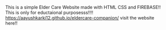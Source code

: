This is a simple Elder Care Website made with HTML CSS and FIREBASE!! This is only for eductaional purposesss!!!! 
 https://aayushkarki12.github.io/eldercare-companion/ visit the website here!!
